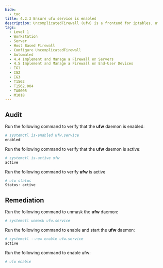 ```yaml
---
hide:
  - toc
title: 4.2.3 Ensure ufw service is enabled
description: UncomplicatedFirewall (ufw) is a frontend for iptables. ufw provides a framework for managing netfilter, as well as a command-line and available graphical user interface for manipulating the firewall.
tags:
  - Level 1
  - Workstation
  - Server
  - Host Based Firewall
  - Configure UncomplicatedFirewall
  - Automated
  - 4.4 Implement and Manage a Firewall on Servers
  - 4.5 Implement and Manage a Firewall on End-User Devices
  - IG1
  - IG2
  - IG3
  - T1562
  - T1562.004
  - TA0005
  - M1018
---
```


## Audit
Run the following command to verify that the **ufw** daemon is enabled:
```bash
# systemctl is-enabled ufw.service
enabled
```

Run the following command to verify that the **ufw** daemon is active:
```bash
# systemctl is-active ufw
active
```

Run the following command to verify **ufw** is active
```bash
# ufw status
Status: active
```

## Remediation
Run the following command to unmask the **ufw** daemon:
```bash
# systemctl unmask ufw.service
```

Run the following command to enable and start the **ufw** daemon:
```bash
# systemctl --now enable ufw.service
active
```

Run the following command to enable ufw:
```bash
# ufw enable
```

